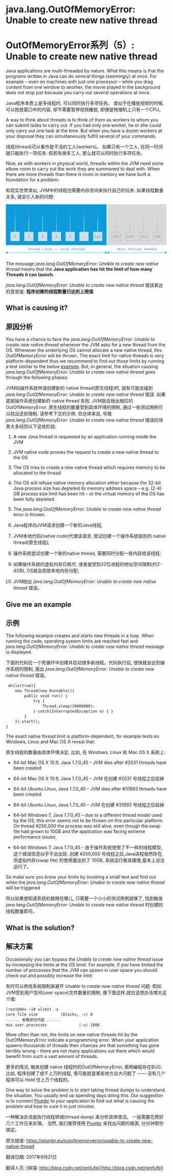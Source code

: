 # java.lang.OutOfMemoryError: Unable to create new native thread

# OutOfMemoryError系列（5）: Unable to create new native thread

Java applications are multi-threaded by nature. What this means is that the programs written in Java can do several things (seemingly) at once. For example – even on machines with just one processor – while you drag content from one window to another, the movie played in the background does not stop just because you carry out several operations at once.

Java程序本质上是多线程的, 可以同时执行多项任务。 类似于在播放视频的时候, 可以拖放窗口中的内容, 却不需要暂停视频播放, 即便是物理机上只有一个CPU。

A way to think about threads is to think of them as workers to whom you can submit tasks to carry out. If you had only one worker, he or she could only carry out one task at the time. But when you have a dozen workers at your disposal they can simultaneously fulfill several of your commands.

线程(thread)可以看作是干活的工人(workers)。 如果只有一个工人, 在同一时间就只能执行一项任务. 假若有很多工人, 那么就可以同时执行多项任务。

Now, as with workers in physical world, threads within the JVM need some elbow room to carry out the work they are summoned to deal with. When there are more threads than there is room in memory we have built a foundation for a problem:

和现实世界类似, JVM中的线程也需要内存空间来执行自己的任务. 如果线程数量太多, 就会引入新的问题:


![java-lang-outofmemoryerror-unable-to-create-new-native-thread](05_01_unable-to-create-new-native-thread.png)



The message _java.lang.OutOfMemoryError: Unable to create new native thread_ means that the **Java application has hit the limit of how many Threads it can launch.**

_java.lang.OutOfMemoryError: Unable to create new native thread_ 错误表达的意思是: **程序创建的线程数量已达到上限值**

## What is causing it?

## 原因分析

You have a chance to face the _java.lang.OutOfMemoryError: Unable to create new native thread_ whenever the JVM asks for a new thread from the OS. Whenever the underlying OS cannot allocate a new native thread, this OutOfMemoryError will be thrown. The exact limit for native threads is very platform-dependent thus we recommend to find out those limits by running a test similar to the below [example](#example). But, in general, the situation causing _java.lang.OutOfMemoryError: Unable to create new native thread_ goes through the following phases:

JVM向操作系统申请创建新的 native thread(原生线程)时, 就有可能会碰到 _java.lang.OutOfMemoryError: Unable to create new native thread_ 错误. 如果底层操作系统创建新的 native thread 失败,  JVM就会抛出相应的OutOfMemoryError. 原生线程的数量受到具体环境的限制,  通过一些测试用例可以找出这些限制, 请参考下文的示例. 但总体来说, 导致 _java.lang.OutOfMemoryError: Unable to create new native thread_ 错误的场景大多经历以下这些阶段:

1.  A new Java thread is requested by an application running inside the JVM

2.  JVM native code proxies the request to create a new native thread to the OS

3.  The OS tries to create a new native thread which requires memory to be allocated to the thread

4.  The OS will refuse native memory allocation either because the 32-bit Java process size has depleted its memory address space – e.g. (2-4) GB process size limit has been hit – or the virtual memory of the OS has been fully depleted

5.  The _java.lang.OutOfMemoryError: Unable to create new native thread_ error is thrown.

6.  Java程序向JVM请求创建一个新的Java线程;

7.  JVM本地代码(native code)代理该请求, 尝试创建一个操作系统级别的 native thread(原生线程);

8.  操作系统尝试创建一个新的native thread, 需要同时分配一些内存给该线程;

9.  如果操作系统的虚拟内存已耗尽, 或者是受到32位进程的地址空间限制(约2-4GB), OS就会拒绝本地内存分配;

10.  JVM抛出 _java.lang.OutOfMemoryError: Unable to create new native thread_  错误。

## Give me an example

## 示例

The following example creates and starts new threads in a loop. When running the code, operating system limits are reached fast and _java.lang.OutOfMemoryError: Unable to create new native thread_ message is displayed.

下面的代码在一个死循环中创建并启动很多新线程。代码执行后, 很快就会达到操作系统的限制, 报出 _java.lang.OutOfMemoryError: Unable to create new native thread_ 错误。

```
 while(true){
    new Thread(new Runnable(){
        public void run() {
            try {
                Thread.sleep(10000000);
            } catch(InterruptedException e) { }        
        }    
    }).start();
} 

```



The exact native thread limit is platform-dependent, for example tests on Windows, Linux and Mac OS X reveal that:

原生线程的数量由具体环境决定, 比如, 在 Windows, Linux 和 Mac OS X 系统上:

*   64-bit Mac OS X 10.9, Java 1.7.0_45 – JVM dies after #2031 threads have been created

*   64-bit Mac OS X 10.9, Java 1.7.0_45 – JVM 在创建 #2031 号线程之后挂掉

*   64-bit Ubuntu Linux, Java 1.7.0_45 – JVM dies after #31893 threads have been created

*   64-bit Ubuntu Linux, Java 1.7.0_45 – JVM 在创建 #31893 号线程之后挂掉

*   64-bit Windows 7, Java 1.7.0_45 – due to a different thread model used by the OS, this error seems not to be thrown on this particular platform. On thread #250,000 the process was still alive, even though the swap file had grown to 10GB and the application was facing extreme performance issues.

*   64-bit Windows 7, Java 1.7.0_45 – 由于操作系统使用了不一样的线程模型, 这个错误信息似乎不会出现. 创建 #250,000 号线程之后,Java进程依然存在, 但虚拟内存(swap file) 的使用量达到了 10GB, 系统运行极其缓慢,基本上没法运行了。

So make sure you know your limits by invoking a small test and find out when the _java.lang.OutOfMemoryError: Unable to create new native thread_ will be triggered

所以如果想知道系统的极限在哪儿, 只需要一个小小的测试用例就够了, 找到触发 _java.lang.OutOfMemoryError: Unable to create new native thread_ 时创建的线程数量即可。

## What is the solution?

## 解决方案

Occasionally you can bypass the _Unable to create new native thread_ issue by increasing the limits at the OS level. For example, if you have limited the number of processes that the JVM can spawn in user space you should check out and possibly increase the limit:

有时可以修改系统限制来避开 _Unable to create new native thread_ 问题.  假如JVM受到用户空间(user space)文件数量的限制,  像下面这样,就应该想办法增大这个值:

```
[root@dev ~]# ulimit -a
core file size          (blocks, -c) 0
...... 省略部分内容 ......
max user processes              (-u) 1800

```


More often than not, the limits on new native threads hit by the OutOfMemoryError indicate a programming error. When your application spawns thousands of threads then chances are that something has gone terribly wrong – there are not many applications out there which would benefit from such a vast amount of threads.

更多的情况, 触发创建 native 线程时的OutOfMemoryError, 表明编程存在BUG.  比如, 程序创建了成千上万的线程, 很可能就是某些地方出大问题了 —— 没有几个程序可以 Hold 住上万个线程的。

One way to solve the problem is to start taking thread dumps to understand the situation. You usually end up spending days doing this. Our suggestion is to connect [Plumbr](http://plumbr.eu) to your application to find out what is causing the problem and how to cure it in just minutes.

一种解决办法是执行线程转储(thread dump) 来分析具体情况。 一般需要花费好几个工作日来处理。 当然, 我们推荐使用 [Plumbr](http://plumbr.eu) 来找出问题的根源, 分分钟帮你搞定。


原文链接: <https://plumbr.eu/outofmemoryerror/unable-to-create-new-native-thread>

翻译日期: 2017年9月21日

翻译人员: [铁锚: http://blog.csdn.net/renfufei](http://blog.csdn.net/renfufei)

